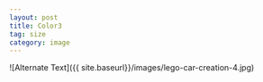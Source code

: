 ```yaml
---
layout: post
title: Color3
tag: size
category: image
---
```


![Alternate Text]({{ site.baseurl}}/images/lego-car-creation-4.jpg)
